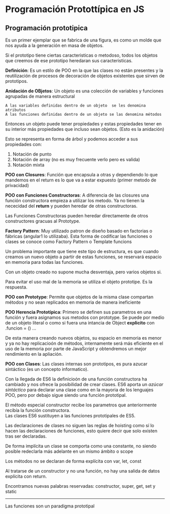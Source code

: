 # Programación Protottípica en JS

## Programación prototipica

Es un primer ejemplar que se fabrica de una figura, es como un molde que nos ayuda a la generación en masa de objetos.

Si el prototipo tiene ciertas caracteristicas o metodoso, todos los objetos que creemos de ese prototipo heredaran sus caracteristicas.

**Definición**: Es un estilo de POO en la que las clases no están presentes y la reutilización de procesos de decoración de objetos existentes que sirven de prototipos.

**Anidación de OBjetos**: Un objeto es una colección de variables y funciones agrupadas de manera estructural

    A las variables definidas dentro de un objeto  se les denomina atributos
    A las funciones definidas dentro de un objeto se las denomina métodos

Entonces un objeto puede tener propiedades y estas propiedades tener en su interior más propiedades que incluso sean objetos. (Esto es la anidación)

Esto se representa en forma de árbol y podemos acceder a sus propiedades con:

1) Notación de punto
2) Notación de array (no es muy frecuente verlo pero es valida)
3) Notación mixta

**POO con Closures**: Función que encapsula a otras y dependiendo lo que mandemos en el return es lo que va a estar expuesto (primer metodo de privacidad)

**POO con Funciones Constructoras**: A diferencia de las closures una función constructora empieza a utilizar los metodo. Ya no tienen la nececidad del **return** y pueden heredar de otras constructoras.

Las Funciones Constructoras pueden heredar directamente de otros constructores gracuas al Prototype.


**Factory Pattern**: Muy utilizado patron de diseño basado en factorias o fábricas (angular1 lo utilizaba). Esta forma de codificar las funciones o clases se conoce como Factory Pattern o Template funcions

Un problema importante que tiene este tipo de estructura, es que cuando creamos un nuevo objeto a partir de estas funciones, se reservará espacio en memoria para todas las funciones.

Con un objeto creado no supone mucha desventaja, pero varios objetos si.

Para evitar el uso mal de la memoria se utiliza el objeto prototipe. Es la respuesta.

**POO con Prototype**: Permite que objetos de la misma clase compartan métodos y no sean replicados en memoria de manera ineficiente

**POO Herencia Prototípica**: Primero se definen sus parametros en una función y fuera asignamos sus metodos con prototype. Se puede por medio de un objeto literal o como si fuera una intancia de Object **explicito** con .funcion = () ... 

De esta manera creando nuevos objetos, su espacio en memoria es menor y ya no hay replicacioón de métodos, internamente será más eficiente en el uso de la memoria por parte de JavaScript y obtendremos un mejor rendimiento en la apliación.


**POO con Clases**: Las clases internas son prototipos, es pura azucar sintáctico (es un concepto informatico). 

Con la llegada de ES6 la definicioón de una función constructora ha cambiado y nos ofrece la posibilidad de crear clases. ES6 aporta un *azúcar sintáctico* para declarar una clase como en la mayoria de los lenguajes POO, pero por debajo sigue siendo una función prototipal.

El método especial constructor recibe los parametros que anteriormente recibía la función constructora.<br>
Las clases ES6 sustituyen a las funciones prototipales de ES5.

Las declaraciones de clases no siguen las reglas de hoisting como sí lo hacen las declaraciones de funciones, esto quiere decir que solo existen tras ser declaradas.

De forma implícita un clase se comporta como una constante, no siendo posible redeclarla más adelante en un mismo ámbito o scope

Los métodos no se declaran de forma explícita con var, let, const

Al tratarse de un constructor y no una función, no hay una salida de datos explícita con return.

Encontramos nuevas palabras reservadas: constructor, super, get, set y static

<hr>
Las funciones son un paradigma prototipal
